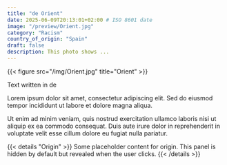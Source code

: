 ```yaml
---
title: "de Orient"
date: 2025-06-09T20:13:01+02:00 # ISO 8601 date
image: "/preview/Orient.jpg"
category: "Racism"
country_of_origin: "Spain"
draft: false
description: This photo shows ...
---
```


{{< figure src="/img/Orient.jpg" title="Orient" >}}

Text written in de

Lorem ipsum dolor sit amet, consectetur adipiscing elit. Sed do eiusmod tempor incididunt ut labore et dolore magna aliqua.

Ut enim ad minim veniam, quis nostrud exercitation ullamco laboris nisi ut aliquip ex ea commodo consequat. Duis aute irure dolor in reprehenderit in voluptate velit esse cillum dolore eu fugiat nulla pariatur.


{{< details "Origin" >}}
Some placeholder content for origin. This panel is hidden by default but revealed when the user clicks.
{{< /details >}}

